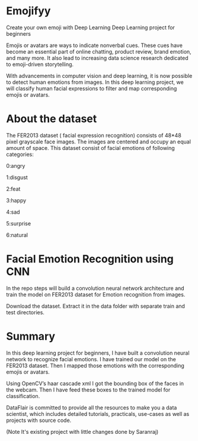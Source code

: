 # Emojifyy
Create your own emoji with Deep Learning
Deep Learning project for beginners


Emojis or avatars are ways to indicate nonverbal cues. 
These cues have become an essential part of online chatting, product review, brand emotion, and many more. 
It also lead to increasing data science research dedicated to emoji-driven storytelling.

With advancements in computer vision and deep learning, it is now possible to detect human emotions from images. 
In this deep learning project, we will classify human facial expressions to filter and map corresponding emojis or avatars.


# About the dataset
The FER2013 dataset ( facial expression recognition) consists of 48*48 pixel grayscale face images. 
The images are centered and occupy an equal amount of space. This dataset consist of facial emotions of following categories:

0:angry

1:disgust

2:feat

3:happy

4:sad

5:surprise

6:natural


# Facial Emotion Recognition using CNN
In the repo steps will build a convolution neural network architecture and train the model on FER2013 dataset for Emotion recognition from images.

Download the dataset. Extract it in the data folder with separate train and test directories.

# Summary
In this deep learning project for beginners, I have built a convolution neural network to recognize facial emotions. I have trained our model on the FER2013 dataset. Then I mapped those emotions with the corresponding emojis or avatars.

Using OpenCV’s haar cascade xml I got the bounding box of the faces in the webcam. Then I have feed these boxes to the trained model for classification.

DataFlair is committed to provide all the resources to make you a data scientist, which includes detailed tutorials, practicals, use-cases as well as projects with source code.

(Note It's existing project with little changes done by Saranraj)
